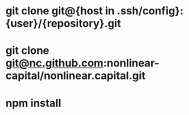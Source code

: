 
# git clone git@{host in .ssh/config}:{user}/{repository}.git
# git clone git@nc.github.com:nonlinear-capital/nonlinear.capital.git
# npm install
